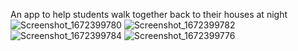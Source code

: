 An app to help students walk together back to their houses at night
![Screenshot_1672399780](https://user-images.githubusercontent.com/91571142/210065799-ec2507d3-f1e4-4520-b6c1-b210c09f0d65.png)
![Screenshot_1672399782](https://user-images.githubusercontent.com/91571142/210065800-b8d1f6d7-dcdc-4e87-9ede-35371367e43e.png)
![Screenshot_1672399784](https://user-images.githubusercontent.com/91571142/210065802-4469d67f-627b-41e9-b8ef-32de393d7f9c.png)
![Screenshot_1672399776](https://user-images.githubusercontent.com/91571142/210065803-f7f03a9f-ab3f-43ad-be01-d11a2a4df5c2.png)

